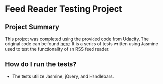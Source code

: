 # Feed Reader Testing Project

## Project Summary
This project was completed using the provided code from Udacity. The original code can be found [here](https://github.com/udacity/frontend-nanodegree-feedreader). It is a series of tests written using Jasmine used to test the functionality of an RSS feed reader. 

## How do I run the tests?

* The tests utilize Jasmine, jQuery, and Handlebars. 
